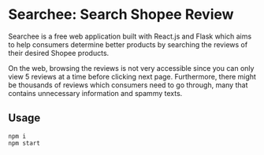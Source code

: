 # Searchee: Search Shopee Review

Searchee is a free web application built with React.js and Flask which aims to help consumers determine better products by searching the reviews of their desired Shopee products.

On the web, browsing the reviews is not very accessible since you can only view 5 reviews at a time before clicking next page. Furthermore, there might be thousands of reviews which consumers need to go through, many that contains unnecessary information and spammy texts.

## Usage
```
npm i
npm start
```
